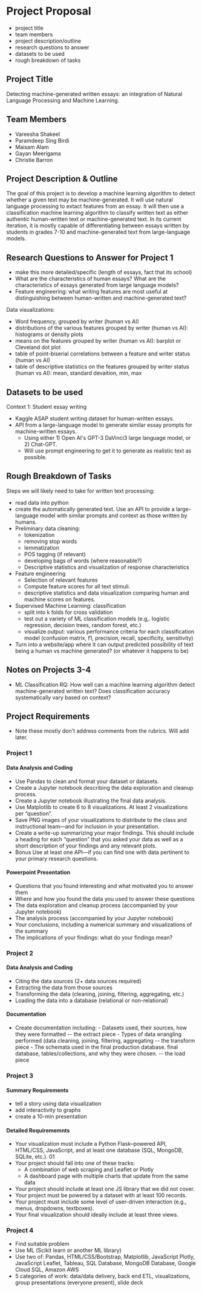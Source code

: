 # Project Proposal

- project title
- team members
- project description/outline
- research questions to answer
- datasets to be used
- rough breakdown of tasks

## Project Title
Detecting machine-generated written essays: an integration of Natural Language Processing and Machine Learning.

## Team Members

- Vareesha Shakeel
- Paramdeep Sing Birdi
- Maisam Alam
- Gayan Meerigama
- Christie Barron

## Project Description & Outline
The goal of this project is to develop a machine learning algorithm to detect whether a given text may be machine-generated. It will use natural language processing to extact features from an essay. It will then use a classification machine learning algorithm to classify written text as either authentic human-written text or machine-generated text. In its current iteration, it is mostly capable of differentiating between essays written by students in grades 7-10 and machine-generated text from large-language models. 


## Research Questions to Answer for Project 1

- make this more detailed/specific (length of essays, fact that its school)
- What are the characteristics of human essays? What are the characteristics of essays generated from large language models?
- Feature engineering: what writing features are most useful at distinguishing between human-written and machine-generated text? 


Data visualizations:

- Word frequency, grouped by writer (human vs AI)
- distributions of the various features grouped by writer (human vs AI): histograms or density plots
- means on the features grouped by writer (human vs AI): barplot or Cleveland dot plot
- table of point-biserial correlations between a feature and writer status (human vs AI)
- table of descriptive statistics on the features grouped by writer status (human vs AI): mean, standard devaition, min, max


## Datasets to be used

Context 1: Student essay writing 
- Kaggle ASAP student writing dataset for human-written essays.
- API from a large-language model to generate similar essay prompts for machine-written essays. 
    - Using either 1) Open AI's GPT-3 DaVinci3 large language model, or 2) Chat-GPT. 
    -  Will use prompt engineering to get it to generate as realistic text as possible.


## Rough Breakdown of Tasks

Steps we will likely need to take for written text processing:

- read data into python
- create the automatically generated text. Use an API to provide a large-language model with similar prompts and context as those written by humans.
- Preliminary data cleaning: 
    - tokenization
    - removing stop words
    - lemmatization
    - POS tagging (if relevant)
    - developing bags of words (where reasonable?)
    - Descriptive statistics and visualization of response characteristics
- Feature engineering
    - Selection of relevant features 
    - Compute feature scores for all text stimuli.
    - descriptive statistics and data visualization comparing human and machine scores on features.
- Supervised Machine Learning: classification
    - split into k folds for cross validation
    - test out a variety of ML classification models (e.g,. logistic regression, decision trees, random forest, etc.)
    - visualize output: various performance criteria for each classification model (confusion matrix, f1, precision, recall, specificity, sensitivity)
- Turn into a website/app where it can output predicted possibility of text being a human vs machine generated? (or whatever it happens to be) 

## Notes on Projects 3-4 
- ML Classification RQ: How well can a machine learning algorithm detect machine-generated written text? Does classification accuracy systematically vary based on context?

## Project Requirements
- Note these mostly don't address comments from the rubrics. Will add later.

### Project 1
#### Data Analysis and Coding
- Use Pandas to clean and format your dataset or datasets.
- Create a Jupyter notebook describing the data exploration and cleanup process.
- Create a Jupyter notebook illustrating the final data analysis.
- Use Matplotlib to create 6 to 8 visualizations. At least 2 visualizations per “question”.
- Save PNG images of your visualizations to distribute to the class and instructional team—and for inclusion in your presentation.
- Create a write-up summarizing your major findings. This should include a heading for each “question” that you asked your data as well as a short description of your findings and any relevant plots.
- Bonus Use at least one API—if you can find one with data pertinent to your primary research questions.

#### Powerpoint Presentation
- Questions that you found interesting and what motivated you to answer them
- Where and how you found the data you used to answer these questions
- The data exploration and cleanup process (accompanied by your Jupyter notebook)
- The analysis process (accompanied by your Jupyter notebook)
- Your conclusions, including a numerical summary and visualizations of the summary
- The implications of your findings: what do your findings mean?


### Project 2
#### Data Analysis and Coding
- Citing the data sources (2+ data sources required)
- Extracting the data from those sources
- Transforming the data (cleaning, joining, filtering, aggregating, etc.)
- Loading the data into a database (relational or non-relational)

#### Documentation
- Create documentation including: 
        - Datasets used, their sources, how they were formatted -- the extract piece
        - Types of data wrangling performed (data cleaning, joining, filtering, aggregating -- the transform piece
        - The schemata used in the final production database. final database, tables/collections, and why they were chosen. -- the load piece

### Project 3
#### Summary Requirements
- tell a story using data visualization
- add interactivity to graphs
- create a 10-min presentation 

#### Detailed Requirememnts
- Your visualization must include a Python Flask–powered API, HTML/CSS, JavaScript, and at least one database (SQL, MongoDB, SQLite, etc.). 01
- Your project should fall into one of these tracks:
    - A combination of web scraping and Leaflet or Plotly
    - A dashboard page with multiple charts that update from the same data
- Your project should include at least one JS library that we did not cover.
- Your project must be powered by a dataset with at least 100 records.
- Your project must include some level of user-driven interaction (e.g., menus, dropdowns, textboxes).
- Your final visualization should ideally include at least three views.

### Project 4
- Find suitable problem
- Use ML (Scikit learn or another ML library)
- Use two of: Pandas, HTML/CSS/Bootstrap, Matplotlib, JavaScript Plotly, JavaScript Leaflet, Tableau, SQL Database, MongoDB Database, Google Cloud SQL, Amazon AWS
- 5 categories of work: data/data delivery, back end ETL, visualizations, group presentations (everyone present), slide deck

